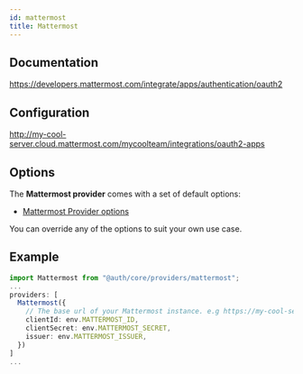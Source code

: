 ```yaml
---
id: mattermost
title: Mattermost
---
```


## Documentation

https://developers.mattermost.com/integrate/apps/authentication/oauth2

## Configuration

http://my-cool-server.cloud.mattermost.com/mycoolteam/integrations/oauth2-apps

## Options

The **Mattermost provider** comes with a set of default options:

- [Mattermost Provider options](https://github.com/nextauthjs/next-auth/blob/main/packages/core/src/providers/mattermost.ts)

You can override any of the options to suit your own use case.

## Example

```ts
import Mattermost from "@auth/core/providers/mattermost";
...
providers: [
  Mattermost({
    // The base url of your Mattermost instance. e.g https://my-cool-server.cloud.mattermost.com
    clientId: env.MATTERMOST_ID,
    clientSecret: env.MATTERMOST_SECRET,
    issuer: env.MATTERMOST_ISSUER,
  })
]
...
```
